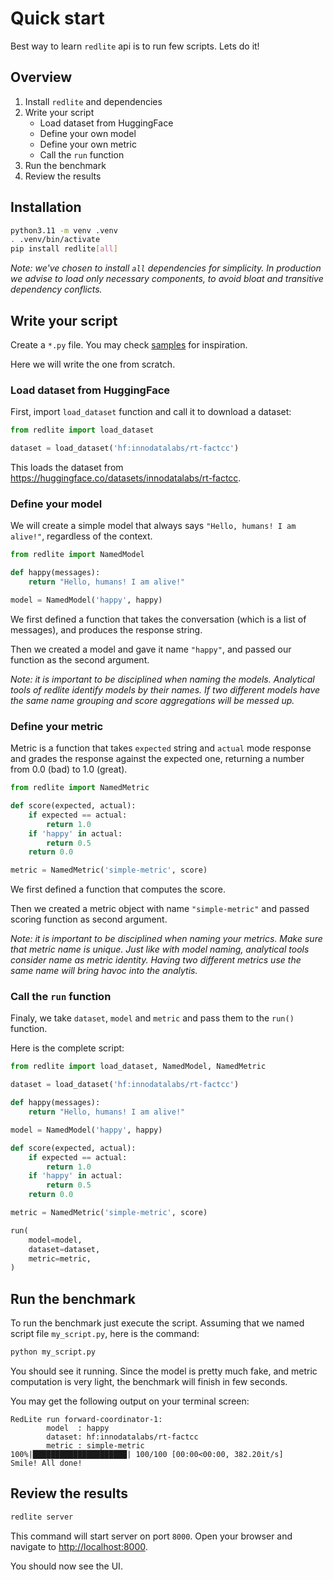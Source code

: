 # Quick start

Best way to learn `redlite` api is to run few scripts. Lets do it!

## Overview

1. Install `redlite` and dependencies
2. Write your script
    * Load dataset from HuggingFace
    * Define your own model
    * Define your own metric
    * Call the `run` function
3. Run the benchmark
4. Review the results

## Installation

```bash
python3.11 -m venv .venv
. .venv/bin/activate
pip install redlite[all]
```

_Note: we've chosen to install `all` dependencies for simplicity. In production we advise
to load only necessary components, to avoid bloat and transitive dependency conflicts._

## Write your script

Create a `*.py` file.
You may check [samples](http://github.com/innodatalabs/redlite/tree/master/samples) for inspiration.

Here we will write the one from scratch.

### Load dataset from HuggingFace

First, import `load_dataset` function and call it to download a dataset:

```python
from redlite import load_dataset

dataset = load_dataset('hf:innodatalabs/rt-factcc')
```

This loads the dataset from <https://huggingface.co/datasets/innodatalabs/rt-factcc>.

### Define your model

We will create a simple model that always says `"Hello, humans! I am alive!"`, regardless of the
context.

```python
from redlite import NamedModel

def happy(messages):
    return "Hello, humans! I am alive!"

model = NamedModel('happy', happy)
```

We first defined a function that takes the conversation (which is a list of messages),
and produces the response string.

Then we created a model and gave it name `"happy"`, and passed our function as the second argument.

_Note: it is important to be disciplined when naming the models. Analytical tools of redlite
identify models by their names. If two different models have the same name grouping and score aggregations
will be messed up._

### Define your metric

Metric is a function that takes `expected` string and `actual` mode response and grades the response against the
expected one, returning a number from 0.0 (bad) to 1.0 (great).

```python
from redlite import NamedMetric

def score(expected, actual):
    if expected == actual:
        return 1.0
    if 'happy' in actual:
        return 0.5
    return 0.0

metric = NamedMetric('simple-metric', score)
```

We first defined a function that computes the score.

Then we created a metric object with name `"simple-metric"` and passed scoring function as second argument.

_Note: it is important to be disciplined when naming your metrics. Make sure that metric name is unique.
Just like with model naming, analytical tools consider name as metric identity. Having two different metrics
use the same name will bring havoc into the analytis._

### Call the `run` function

Finaly, we take `dataset`, `model` and `metric` and pass them to the `run()` function.

Here is the complete script:

```python
from redlite import load_dataset, NamedModel, NamedMetric

dataset = load_dataset('hf:innodatalabs/rt-factcc')

def happy(messages):
    return "Hello, humans! I am alive!"

model = NamedModel('happy', happy)

def score(expected, actual):
    if expected == actual:
        return 1.0
    if 'happy' in actual:
        return 0.5
    return 0.0

metric = NamedMetric('simple-metric', score)

run(
    model=model,
    dataset=dataset,
    metric=metric,
)
```

## Run the benchmark

To run the benchmark just execute the script.
Assuming that we named script file `my_script.py`, here is the command:

```bash
python my_script.py
```

You should see it running. Since the model is pretty much fake, and metric
computation is very light, the benchmark will finish in few seconds.

You may get the following output on your terminal screen:

```text
RedLite run forward-coordinator-1:
        model  : happy
        dataset: hf:innodatalabs/rt-factcc
        metric : simple-metric
100%|█████████████████████| 100/100 [00:00<00:00, 382.20it/s]
Smile! All done!
```

## Review the results

```bash
redlite server
```

This command will start server on port `8000`. Open your browser and navigate to <http://localhost:8000>.

You should now see the UI.
